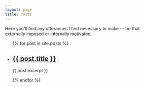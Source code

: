 ```yaml
---
layout: page
title: Posts
---
```

Here you'll find any utterances I find necessary to make — be that externally imposed or internally motivated.
<ul>
  {% for post in site.posts %}
    <li>
      <h2><a href="{{ post.url }}">{{ post.title }}</a></h2>
      <p>{{ post.excerpt }}</p>
    </li>
  {% endfor %}
</ul>